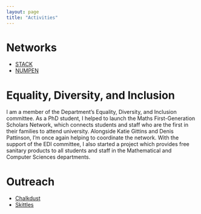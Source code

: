 ```yaml
---
layout: page
title: "Activities"
---
```


# Networks

- [STACK](/STACK/STACK-conference.md)
- [NUMPEN](/numpen)

# Equality, Diversity, and Inclusion

I am a member of the Department’s Equality, Diversity, and Inclusion committee. As a PhD student, I helped to launch the Maths First-Generation Scholars Network, which connects students and staff who are the first in their families to attend university. Alongside Katie Gittins and Denis Pattinson, I’m once again helping to coordinate the network. With the support of the EDI committee, I also started a project which provides free sanitary products to all students and staff in the Mathematical and Computer Sciences departments.


# Outreach 

- [Chalkdust](https://www.chalkdustmagazine.com)
- [Skittles](/skittles)
